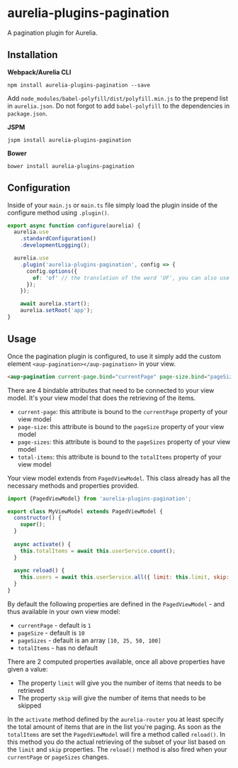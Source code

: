 # aurelia-plugins-pagination

A pagination plugin for Aurelia.

## Installation

**Webpack/Aurelia CLI**

```shell
npm install aurelia-plugins-pagination --save
```

Add `node_modules/babel-polyfill/dist/polyfill.min.js` to the prepend list in `aurelia.json`. Do not forgot to add `babel-polyfill` to the dependencies in `package.json`.

**JSPM**

```shell
jspm install aurelia-plugins-pagination
```

**Bower**

```shell
bower install aurelia-plugins-pagination
```

## Configuration

Inside of your `main.js` or `main.ts` file simply load the plugin inside of the configure method using `.plugin()`.

```javascript
export async function configure(aurelia) {
  aurelia.use
    .standardConfiguration()
    .developmentLogging();

  aurelia.use
    .plugin('aurelia-plugins-pagination', config => {
      config.options({
        of: 'of' // the translation of the word 'OF', you can also use aurelia-i18n here
      });
    });

    await aurelia.start();
    aurelia.setRoot('app');
}
```

## Usage

Once the pagination plugin is configured, to use it simply add the custom element `<aup-pagination></aup-pagination>` in your view.

```html
<aup-pagination current-page.bind="currentPage" page-size.bind="pageSize" page-sizes.bind="pageSizes" total-items.bind="totalItems"></aup-pagination>
```

There are 4 bindable attributes that need to be connected to your view model. It's your view model that does the retrieving of the items.
* `current-page`: this attribute is bound to the `currentPage` property of your view model
* `page-size`: this attribute is bound to the `pageSize` property of your view model
* `page-sizes`: this attribute is bound to the `pageSizes` property of your view model
* `total-items`: this attribute is bound to the `totalItems` property of your view model

Your view model extends from `PagedViewModel`. This class already has all the necessary methods and properties provided.

```javascript
import {PagedViewModel} from 'aurelia-plugins-pagination';

export class MyViewModel extends PagedViewModel {
  constructor() {
    super();
  }
  
  async activate() {
    this.totalItems = await this.userService.count();
  }
  
  async reload() {
    this.users = await this.userService.all({ limit: this.limit, skip: this.skip });
  }
}
```

By default the following properties are defined in the `PagedViewModel` - and thus available in your own view model:
* `currentPage` - default is `1`
* `pageSize` - default is `10`
* `pageSizes` - default is an array `[10, 25, 50, 100]`
* `totalItems` - has no default

There are 2 computed properties available, once all above properties have given a value:
* The property `limit` will give you the number of items that needs to be retrieved
* The property `skip` will give the number of items that needs to be skipped

In the `activate` method defined by the `aurelia-router` you at least specify the total amount of items that are in the list you're paging. As soon as the `totalItems` are set the `PagedViewModel` will fire a method called `reload()`. In this method you do the actual retrieving of the subset of your list based on the `limit` and `skip` properties. The `reload()` method is also fired when your `currentPage` or `pageSizes` changes.